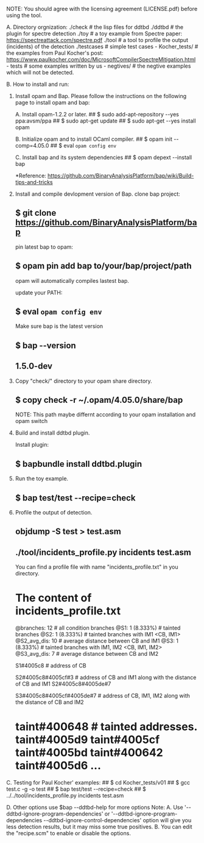 
NOTE: You should agree with the licensing agreement (LICENSE.pdf) before using the tool. 

A. Directory orgnization:
    ./check                # the lisp files for ddtbd
    ./ddtbd                # the plugin for spectre detection
    ./toy                  # a toy example from Spectre paper: https://spectreattack.com/spectre.pdf
    ./tool                 # a tool to profile the output (incidents) of the detection 
    ./testcases       	   # simple test cases
        - Kocher_tests/    # the examples from Paul Kocher's post: https://www.paulkocher.com/doc/MicrosoftCompilerSpectreMitigation.html
        - tests            # some examples written by us
        - negtives/        # the negtive examples which will not be detected. 
        

B. How to install and run:

1. Install opam and Bap.
    Please follow the instructions on the following page to install opam and bap:

    A. Install opam-1.2.2 or later.
        ## $ sudo add-apt-repository --yes ppa:avsm/ppa
        ## $ sudo apt-get update
        ## $ sudo apt-get --yes install opam

    B. Initialize opam and to install OCaml compiler.
        ## $ opam init --comp=4.05.0
        ## $ eval `opam config env`

    C. Install bap and its system dependencies
        ## $ opam depext --install bap


    *Reference: https://github.com/BinaryAnalysisPlatform/bap/wiki/Build-tips-and-tricks 


2. Install and compile devlopment version of Bap.
    clone bap project:
    ## $ git clone https://github.com/BinaryAnalysisPlatform/bap
    
    pin latest bap to opam:
    ## $ opam pin add bap to/your/bap/project/path

    opam will automatically compiles lastest bap.

    update your PATH:
    ## $ eval `opam config env`

    Make sure bap is the latest version
    ## $ bap --version 
    ## 1.5.0-dev


3. Copy "check/" directory to your opam share directory.
   ## $ copy check -r ~/.opam/4.05.0/share/bap
   NOTE: This path maybe differnt according to your opam installation and opam switch


4. Build and install ddtbd plugin.

    Install plugin:
    ## $ bapbundle install ddtbd.plugin


5. Run the toy example. 
    ## $ bap test/test --recipe=check


6. Profile the output of detection.
    ## objdump -S test > test.asm
    ## ./tool/incidents_profile.py incidents test.asm

    You can find a profile file with name "incidents_profile.txt" in you directory. 

    The content of incidents_profile.txt
	====================================
	@branches: 12                # all condition branches
	@S1: 1 (8.333%)              # tainted branches <CB>
	@S2: 1 (8.333%)              # tainted branches with IM1 <CB, IM1>
	@S2_avg_dis: 10              # average distance between CB and IM1
	@S3: 1 (8.333%)              # tainted branches with IM1, IM2 <CB, IM1, IM2>
	@S3_avg_dis: 7               # average distance between CB and IM2

	S1#4005c8                    # address of CB

	S2#4005c8#4005cf#3           # address of CB and IM1 along with the distance of CB and IM1
	S2#4005c8#4005de#7

	S3#4005c8#4005cf#4005de#7    # address of CB, IM1, IM2 along with the distance of CB and IM2

	taint#400648                 # tainted addresses. 
	taint#4005d9
	taint#4005cf
	taint#4005bd
	taint#400642
	taint#4005d6
	...
	===================================


C. Testing for Paul Kocher' examples:
    ## $ cd Kocher_tests/v01
    ## $ gcc test.c -g -o test
    ## $ bap test/test --recipe=check
	## $ ../../tool/incidents_profile.py incidents test.asm


D. Other options
	use $bap --ddtbd-help for more options
	Note: 
        A. Use '--ddtbd-ignore-program-dependencies' or '--ddtbd-ignore-program-dependencies --ddtbd-ignore-control-dependencies' option will give you less detection results, but it may miss some true positives. 
        B. You can edit the "recipe.scm" to enable or disable the options. 


